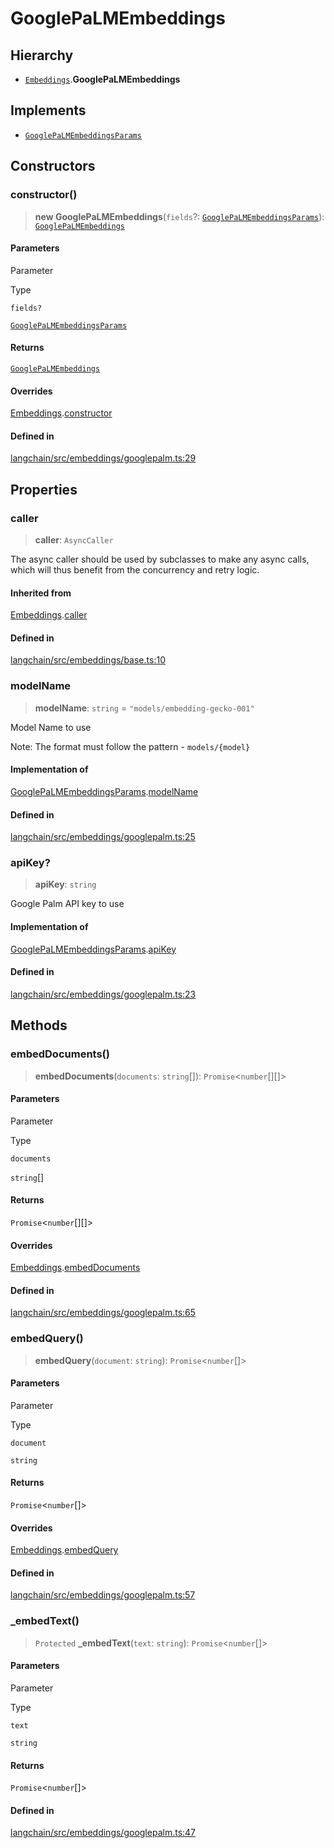 GooglePaLMEmbeddings
====================

Hierarchy[](#hierarchy "Direct link to Hierarchy")
---------------------------------------------------

*   [`Embeddings`](/docs/api/embeddings_base/classes/Embeddings).**GooglePaLMEmbeddings**

Implements[](#implements "Direct link to Implements")
------------------------------------------------------

*   [`GooglePaLMEmbeddingsParams`](/docs/api/embeddings_googlepalm/interfaces/GooglePaLMEmbeddingsParams)

Constructors[](#constructors "Direct link to Constructors")
------------------------------------------------------------

### constructor()[](#constructor "Direct link to constructor()")

> **new GooglePaLMEmbeddings**(`fields`?: [`GooglePaLMEmbeddingsParams`](/docs/api/embeddings_googlepalm/interfaces/GooglePaLMEmbeddingsParams)): [`GooglePaLMEmbeddings`](/docs/api/embeddings_googlepalm/classes/GooglePaLMEmbeddings)

#### Parameters[](#parameters "Direct link to Parameters")

Parameter

Type

`fields?`

[`GooglePaLMEmbeddingsParams`](/docs/api/embeddings_googlepalm/interfaces/GooglePaLMEmbeddingsParams)

#### Returns[](#returns "Direct link to Returns")

[`GooglePaLMEmbeddings`](/docs/api/embeddings_googlepalm/classes/GooglePaLMEmbeddings)

#### Overrides[](#overrides "Direct link to Overrides")

[Embeddings](/docs/api/embeddings_base/classes/Embeddings).[constructor](/docs/api/embeddings_base/classes/Embeddings#constructor)

#### Defined in[](#defined-in "Direct link to Defined in")

[langchain/src/embeddings/googlepalm.ts:29](https://github.com/hwchase17/langchainjs/blob/1c1274d/langchain/src/embeddings/googlepalm.ts#L29)

Properties[](#properties "Direct link to Properties")
------------------------------------------------------

### caller[](#caller "Direct link to caller")

> **caller**: `AsyncCaller`

The async caller should be used by subclasses to make any async calls, which will thus benefit from the concurrency and retry logic.

#### Inherited from[](#inherited-from "Direct link to Inherited from")

[Embeddings](/docs/api/embeddings_base/classes/Embeddings).[caller](/docs/api/embeddings_base/classes/Embeddings#caller)

#### Defined in[](#defined-in-1 "Direct link to Defined in")

[langchain/src/embeddings/base.ts:10](https://github.com/hwchase17/langchainjs/blob/1c1274d/langchain/src/embeddings/base.ts#L10)

### modelName[](#modelname "Direct link to modelName")

> **modelName**: `string` = `"models/embedding-gecko-001"`

Model Name to use

Note: The format must follow the pattern - `models/{model}`

#### Implementation of[](#implementation-of "Direct link to Implementation of")

[GooglePaLMEmbeddingsParams](/docs/api/embeddings_googlepalm/interfaces/GooglePaLMEmbeddingsParams).[modelName](/docs/api/embeddings_googlepalm/interfaces/GooglePaLMEmbeddingsParams#modelname)

#### Defined in[](#defined-in-2 "Direct link to Defined in")

[langchain/src/embeddings/googlepalm.ts:25](https://github.com/hwchase17/langchainjs/blob/1c1274d/langchain/src/embeddings/googlepalm.ts#L25)

### apiKey?[](#apikey "Direct link to apiKey?")

> **apiKey**: `string`

Google Palm API key to use

#### Implementation of[](#implementation-of-1 "Direct link to Implementation of")

[GooglePaLMEmbeddingsParams](/docs/api/embeddings_googlepalm/interfaces/GooglePaLMEmbeddingsParams).[apiKey](/docs/api/embeddings_googlepalm/interfaces/GooglePaLMEmbeddingsParams#apikey)

#### Defined in[](#defined-in-3 "Direct link to Defined in")

[langchain/src/embeddings/googlepalm.ts:23](https://github.com/hwchase17/langchainjs/blob/1c1274d/langchain/src/embeddings/googlepalm.ts#L23)

Methods[](#methods "Direct link to Methods")
---------------------------------------------

### embedDocuments()[](#embeddocuments "Direct link to embedDocuments()")

> **embedDocuments**(`documents`: `string`\[\]): `Promise`<`number`\[\]\[\]\>

#### Parameters[](#parameters-1 "Direct link to Parameters")

Parameter

Type

`documents`

`string`\[\]

#### Returns[](#returns-1 "Direct link to Returns")

`Promise`<`number`\[\]\[\]\>

#### Overrides[](#overrides-1 "Direct link to Overrides")

[Embeddings](/docs/api/embeddings_base/classes/Embeddings).[embedDocuments](/docs/api/embeddings_base/classes/Embeddings#embeddocuments)

#### Defined in[](#defined-in-4 "Direct link to Defined in")

[langchain/src/embeddings/googlepalm.ts:65](https://github.com/hwchase17/langchainjs/blob/1c1274d/langchain/src/embeddings/googlepalm.ts#L65)

### embedQuery()[](#embedquery "Direct link to embedQuery()")

> **embedQuery**(`document`: `string`): `Promise`<`number`\[\]\>

#### Parameters[](#parameters-2 "Direct link to Parameters")

Parameter

Type

`document`

`string`

#### Returns[](#returns-2 "Direct link to Returns")

`Promise`<`number`\[\]\>

#### Overrides[](#overrides-2 "Direct link to Overrides")

[Embeddings](/docs/api/embeddings_base/classes/Embeddings).[embedQuery](/docs/api/embeddings_base/classes/Embeddings#embedquery)

#### Defined in[](#defined-in-5 "Direct link to Defined in")

[langchain/src/embeddings/googlepalm.ts:57](https://github.com/hwchase17/langchainjs/blob/1c1274d/langchain/src/embeddings/googlepalm.ts#L57)

### \_embedText()[](#_embedtext "Direct link to _embedtext")

> `Protected` **\_embedText**(`text`: `string`): `Promise`<`number`\[\]\>

#### Parameters[](#parameters-3 "Direct link to Parameters")

Parameter

Type

`text`

`string`

#### Returns[](#returns-3 "Direct link to Returns")

`Promise`<`number`\[\]\>

#### Defined in[](#defined-in-6 "Direct link to Defined in")

[langchain/src/embeddings/googlepalm.ts:47](https://github.com/hwchase17/langchainjs/blob/1c1274d/langchain/src/embeddings/googlepalm.ts#L47)
